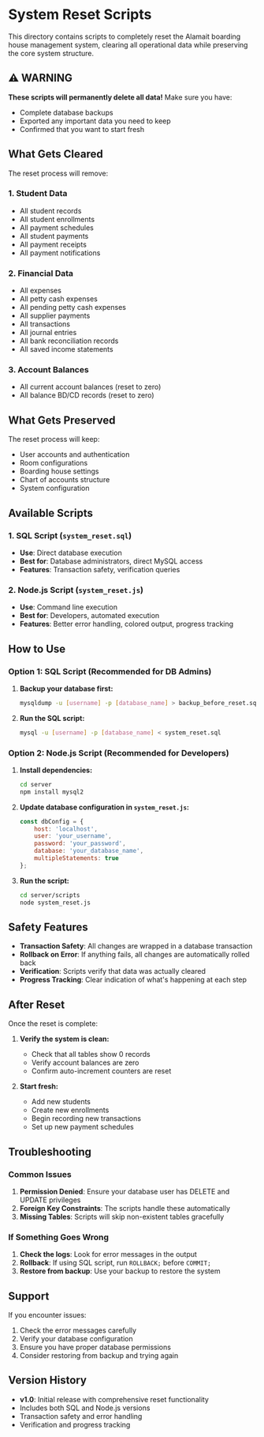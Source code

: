 # System Reset Scripts

This directory contains scripts to completely reset the Alamait boarding house management system, clearing all operational data while preserving the core system structure.

## ⚠️ WARNING

**These scripts will permanently delete all data!** Make sure you have:
- Complete database backups
- Exported any important data you need to keep
- Confirmed that you want to start fresh

## What Gets Cleared

The reset process will remove:

### 1. Student Data
- All student records
- All student enrollments
- All payment schedules
- All student payments
- All payment receipts
- All payment notifications

### 2. Financial Data
- All expenses
- All petty cash expenses
- All pending petty cash expenses
- All supplier payments
- All transactions
- All journal entries
- All bank reconciliation records
- All saved income statements

### 3. Account Balances
- All current account balances (reset to zero)
- All balance BD/CD records (reset to zero)

## What Gets Preserved

The reset process will keep:
- User accounts and authentication
- Room configurations
- Boarding house settings
- Chart of accounts structure
- System configuration

## Available Scripts

### 1. SQL Script (`system_reset.sql`)
- **Use**: Direct database execution
- **Best for**: Database administrators, direct MySQL access
- **Features**: Transaction safety, verification queries

### 2. Node.js Script (`system_reset.js`)
- **Use**: Command line execution
- **Best for**: Developers, automated execution
- **Features**: Better error handling, colored output, progress tracking

## How to Use

### Option 1: SQL Script (Recommended for DB Admins)

1. **Backup your database first:**
   ```bash
   mysqldump -u [username] -p [database_name] > backup_before_reset.sql
   ```

2. **Run the SQL script:**
   ```bash
   mysql -u [username] -p [database_name] < system_reset.sql
   ```

### Option 2: Node.js Script (Recommended for Developers)

1. **Install dependencies:**
   ```bash
   cd server
   npm install mysql2
   ```

2. **Update database configuration in `system_reset.js`:**
   ```javascript
   const dbConfig = {
       host: 'localhost',
       user: 'your_username',
       password: 'your_password',
       database: 'your_database_name',
       multipleStatements: true
   };
   ```

3. **Run the script:**
   ```bash
   cd server/scripts
   node system_reset.js
   ```

## Safety Features

- **Transaction Safety**: All changes are wrapped in a database transaction
- **Rollback on Error**: If anything fails, all changes are automatically rolled back
- **Verification**: Scripts verify that data was actually cleared
- **Progress Tracking**: Clear indication of what's happening at each step

## After Reset

Once the reset is complete:

1. **Verify the system is clean:**
   - Check that all tables show 0 records
   - Verify account balances are zero
   - Confirm auto-increment counters are reset

2. **Start fresh:**
   - Add new students
   - Create new enrollments
   - Begin recording new transactions
   - Set up new payment schedules

## Troubleshooting

### Common Issues

1. **Permission Denied**: Ensure your database user has DELETE and UPDATE privileges
2. **Foreign Key Constraints**: The scripts handle these automatically
3. **Missing Tables**: Scripts will skip non-existent tables gracefully

### If Something Goes Wrong

1. **Check the logs**: Look for error messages in the output
2. **Rollback**: If using SQL script, run `ROLLBACK;` before `COMMIT;`
3. **Restore from backup**: Use your backup to restore the system

## Support

If you encounter issues:
1. Check the error messages carefully
2. Verify your database configuration
3. Ensure you have proper database permissions
4. Consider restoring from backup and trying again

## Version History

- **v1.0**: Initial release with comprehensive reset functionality
- Includes both SQL and Node.js versions
- Transaction safety and error handling
- Verification and progress tracking
